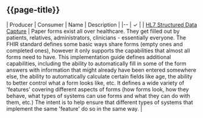 ## {{page-title}}

| Producer | Consumer | Name | Description |
|--
| &#10003; |  | [HL7 Structured Data Capture](https://build.fhir.org/ig/HL7/sdc/) | Paper forms exist all over healthcare. They get filled out by patients, relatives, administrators, clinicians - essentially everyone. The FHIR standard defines some basic ways share forms (empty ones and completed ones), however it only supports the capabilities that almost all forms need to have. This implementation guide defines additional capabilities, including the ability to automatically fill in some of the form answers with information that might already have been entered somewhere else, the ability to automatically calculate certain fields like age, the ability to better control what a form looks like, etc. It defines a wide variety of 'features' covering different aspects of forms (how forms look, how they behave, what types of systems can use forms and what they can do with them, etc.) The intent is to help ensure that different types of systems that implement the same 'feature' do so in the same way. |